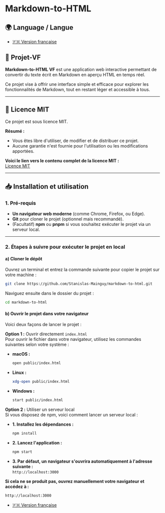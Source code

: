 # Markdown-to-HTML

## 🌍 Language / Langue
- [🇫🇷 Version française](#projet-vf)

## 🚀 Projet-VF

**Markdown-to-HTML VF** est une application web interactive permettant de convertir du texte écrit en Markdown en aperçu HTML en temps réel. 

Ce projet vise à offrir une interface simple et efficace pour explorer les fonctionnalités de Markdown, tout en restant léger et accessible à tous.

---  

## 📜 Licence MIT
Ce projet est sous licence MIT.  

**Résumé :**  
- Vous êtes libre d'utiliser, de modifier et de distribuer ce projet.
- Aucune garantie n'est fournie pour l'utilisation ou les modifications apportées.

**Voici le lien vers le contenu complet de la licence MIT :**  
[Licence MIT](./LICENSE.md)  

---  

## 📥 Installation et utilisation

### 1. Pré-requis

- **Un navigateur web moderne** (comme Chrome, Firefox, ou Edge).
- **Git** pour cloner le projet (optionnel mais recommandé).
- (Facultatif) **npm** ou **pnpm** si vous souhaitez exécuter le projet via un serveur local.

---

### 2. Étapes à suivre pour exécuter le projet en local

#### a) Cloner le dépôt

Ouvrez un terminal et entrez la commande suivante pour copier le projet sur votre machine :  

```bash
git clone https://github.com/Stanislas-Mainguy/markdown-to-html.git
```
Naviguez ensuite dans le dossier du projet :

```bash
cd markdown-to-html
```

#### b) Ouvrir le projet dans votre navigateur
Voici deux façons de lancer le projet :

**Option 1 :** Ouvrir directement `index.html`  
Pour ouvrir le fichier dans votre navigateur, utilisez les commandes suivantes selon votre système :  
- **macOS :**
  ```bash
  open public/index.html
  ```
- **Linux :**
  ```bash
  xdg-open public/index.html
  ```
- **Windows :**
  ```bash
  start public/index.html
  ```

**Option 2 :** Utiliser un serveur local  
Si vous disposez de npm, voici comment lancer un serveur local :  

- **1. Installez les dépendances :**  
  ```bash
  npm install
  ```
- **2. Lancez l'application :**  
  ```bash
  npm start
  ```
- **3. Par défaut, un navigateur s'ouvrira automatiquement à l'adresse suivante :**  
  `http://localhost:3000`  
    
**Si cela ne se produit pas, ouvrez manuellement votre navigateur et accédez à :**  
  ```bash
  http://localhost:3000
  ```
    
- [🇫🇷 Version française](#projet-vf)
